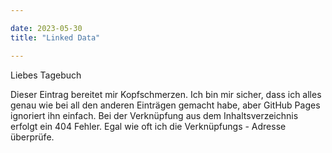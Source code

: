```yaml
---

date: 2023-05-30  
title: "Linked Data"  

---
```



Liebes Tagebuch

Dieser Eintrag bereitet mir Kopfschmerzen.
Ich bin mir sicher, dass ich alles genau wie bei all den anderen Einträgen gemacht habe, aber GitHub Pages ignoriert ihn einfach.
Bei der Verknüpfung aus dem Inhaltsverzeichnis erfolgt ein 404 Fehler.
Egal wie oft ich die Verknüpfungs - Adresse überprüfe.


